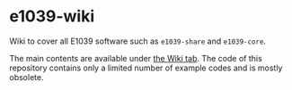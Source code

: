 # e1039-wiki

Wiki to cover all E1039 software such as `e1039-share` and `e1039-core`.

The main contents are available under
[the Wiki tab](https://github.com/E1039-Collaboration/e1039-wiki/wiki).
The code of this repository contains only a limited number of example codes 
and is mostly obsolete.
